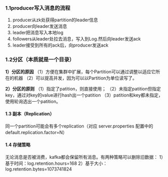 ### 1.1producer写入消息的流程

1. producer从zk处获得partition的leader信息
2. producer向leader发送消息
3. leader把消息写入本地log
4. followers从leader处拉去消息，写入到Log.然后向leader发送ack
5. leader接受到所有的ack后，向producer发送ack

### 1.2分区（本质就是一个目录）

**1）分区的原因**
（1）方便在集群中扩展，每个Partition可以通过调整以适应它所在的机器
（2）可以提高并发，因为可以以Partition为单位读写了。

**2）分区的原则**
（1）指定了patition，则直接使用；
（2）未指定patition但指定key，通过对key的value进行hash出一个patition
（3）patition和key都未指定，使用轮询选出一个patition。



#### 1.3 副本（Replication）

同一个partition可能会有多个replication（对应 server.properties 配置中的 default.replication.factor=N）

#### 1.4 存储策略

无论消息是否被消费，kafka都会保留所有消息。有两种策略可以删除旧数据：
1）基于时间：log.retention.hours=168
2）基于大小：log.retention.bytes=1073741824
